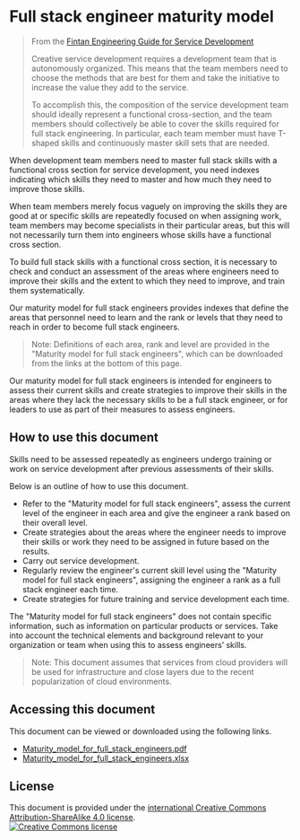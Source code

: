 # Full stack engineer maturity model

> From the [Fintan Engineering Guide for Service Development](https://fintan.jp/?p=869)
>
> Creative service development requires a development team that is autonomously organized. This means that the team members need to choose the methods that are best for them and take the initiative to increase the value they add to the service.
>
> To accomplish this, the composition of the service development team should ideally represent a functional cross-section, and the team members should collectively be able to cover the skills required for full stack engineering. In particular, each team member must have T-shaped skills and continuously master skill sets that are needed. 

When development team members need to master full stack skills with a functional cross section for service development, you need indexes indicating which skills they need to master and how much they need to improve those skills. 

When team members merely focus vaguely on improving the skills they are good at or specific skills are repeatedly focused on when assigning work, team members may become specialists in their particular areas, but this will not necessarily turn them into engineers whose skills have a functional cross section. 

To build full stack skills with a functional cross section, it is necessary to  check and conduct an assessment of the areas where engineers need to improve their skills and the extent to which they need to improve, and train them systematically. 

Our maturity model for full stack engineers provides indexes that define the areas that personnel need to learn and the rank or levels that they need to reach in order to become full stack engineers.

> Note: Definitions of each area, rank and level are provided in the "Maturity model for full stack engineers", which can be downloaded from the links at the bottom of this page.

Our maturity model for full stack engineers is intended for engineers to assess their current skills and create strategies to improve their skills in the areas where they lack the necessary skills to be a full stack engineer, or for leaders to use as part of their measures to assess engineers.


## How to use this document

Skills need to be assessed repeatedly as engineers undergo training or work on service development after previous assessments of their skills. 

Below is an outline of how to use this document.

* Refer to the "Maturity model for full stack engineers", assess the current level of the engineer in each area and give the engineer a rank based on their overall level. 
* Create strategies about the areas where the engineer needs to improve their skills or work they need to be assigned in future based on the results. 
* Carry out service development.
* Regularly review the engineer's current skill level using the "Maturity model for full stack engineers", assigning the engineer a rank as a full stack engineer each time.
* Create strategies for future training and service development each time.

The "Maturity model for full stack engineers" does not contain specific information, such as information on particular products or services. Take into account the technical elements and background relevant to your organization or team when using this to assess engineers’ skills.

> Note: This document assumes that services from cloud providers will be used for infrastructure and close layers due to the recent popularization of cloud environments. 


## Accessing this document

This document can be viewed or downloaded using the following links.

* [Maturity_model_for_full_stack_engineers.pdf](./docs/Maturity_model_for_full_stack_engineers.pdf?raw=true)
* [Maturity_model_for_full_stack_engineers.xlsx](./docs/Maturity_model_for_full_stack_engineers.xlsx?raw=true)


## License

This document is provided under the <a rel="license" href="http://creativecommons.org/licenses/by-sa/4.0/"> international Creative Commons Attribution-ShareAlike 4.0 license</a>.
<br />
<a rel="license" href="http://creativecommons.org/licenses/by-sa/4.0/">
  <img alt="Creative Commons license" style="border-width:0" src="https://i.creativecommons.org/l/by-sa/4.0/88x31.png" />
</a>

